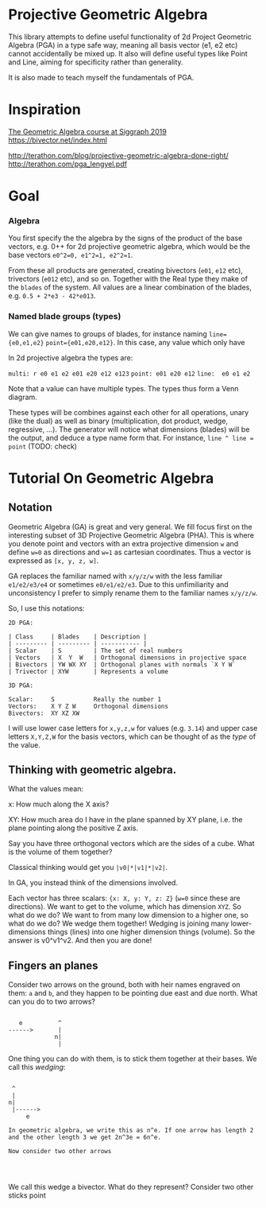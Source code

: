 # Projective Geometric Algebra

This library attempts to define useful functionality of 2d Project Geometric Algebra (PGA) in a type safe way, meaning all basis vector (e1, e2 etc) cannot accidentally be mixed up. It also will define useful types like Point and Line, aiming for specificity rather than generality.

It is also made to teach myself the fundamentals of PGA.

# Inspiration
[The Geometric Algebra course at Siggraph 2019](https://www.youtube.com/watch?v=tX4H_ctggYo)
https://bivector.net/index.html

http://terathon.com/blog/projective-geometric-algebra-done-right/
http://terathon.com/pga_lengyel.pdf

# Goal

### Algebra
You first specify the the algebra by the signs of the product of the base vectors, e.g. 0++ for 2d projective geometric algebra, which would be the base vectors `e0^2=0, e1^2=1, e2^2=1`.

From these all products are generated, creating bivectors (`e01`, `e12` etc), trivectors (`e012` etc), and so on. Together with the Real type they make of the `blades` of the system. All values are a linear combination of the blades, e.g. `0.5 + 2*e3 - 42*e013`.

### Named blade groups (types)
We can give names to groups of blades, for instance naming `line={e0,e1,e2}`  `point={e01,e20,e12}`. In this case, any value which only have

In 2d projective algebra the types are:

`multi: r e0 e1 e2 e01 e20 e12 e123`
`point: e01 e20 e12`
`line:  e0 e1 e2`

Note that a value can have multiple types. The types thus form a Venn diagram.

These types will be combines against each other for all operations, unary (like the dual) as well as binary (multiplication, dot product, wedge, regressive, ...). The generator will notice what dimensions (blades) will be the output, and deduce a type name form that. For instance, `line ^ line = point` (TODO: check)



# Tutorial On Geometric Algebra
## Notation

Geometric Algebra (GA) is great and very general. We fill focus first on the interesting subset of 3D Projective Geometric Algebra (PHA). This is where you denote point and vectors with an extra projective dimension `w` and define `w=0` as directions and `w=1` as cartesian coordinates. Thus a vector is expressed as `[x, y, z, w]`.

GA replaces the familiar named with `x/y/z/w` with the less familiar `e1/e2/e3/e4` or sometimes `e0/e1/e2/e3`. Due to this unfimiliarity and unconsistency I prefer to simply rename them to the familiar names `x/y/z/w`.

So, I use this notations:

```
2D PGA:

| Class     | Blades    | Description |
| --------- | --------- | ----------- |
| Scalar    | S         | The set of real numbers
| Vectors   | X  Y  W   | Orthogonal dimensions in projective space
| Bivectors | YW WX XY  | Orthogonal planes with normals `X Y W`
| Trivector | XYW       | Represents a volume

3D PGA:

Scalar:     S           Really the number 1
Vectors:    X Y Z W     Orthogonal dimensions
Bivectors:  XY XZ XW
```

I will use lower case letters for `x,y,z,w` for values (e.g. `3.14`) and upper case letters `X,Y,Z,W` for the basis vectors, which can be thought of as the *type* of the value.

## Thinking with geometric algebra.

What the values mean:

x:  How much along the X axis?

XY: How much area do I have in the plane spanned by XY plane, i.e. the plane pointing along the positive Z axis.


Say you have three orthogonal vectors which are the sides of a cube. What is the volume of them together?

Classical thinking would get you `|v0|*|v1|*|v2|`.

In GA, you instead think of the dimensions involved.

Each vector has three scalars: `{x: X, y: Y, z: Z}` (`w=0` since these are directions).
We want to get to the volume, which has dimension `XYZ`. So what do we do? We want to from many low dimension to a higher one, so what do we do? We wedge them together! Wedging is joining many lower-dimensions things (lines) into one higher dimension things (volume). So the answer is v0^v1^v2. And then you are done!

## Fingers an planes
Consider two arrows on the ground, both with heir names engraved on them: `a` and `b`, and they happen to be pointing due east and due north. What can you do to two arrows?

```

   e          ^
------>       |
             n|
              |
```

One thing you can do with them, is to stick them together at their bases. We call this *wedging*:
```

 ^
 |
n|
 |------>
     e

In geometric algebra, we write this as n^e. If one arrow has length 2 and the other length 3 we get 2n^3e = 6n^e.

Now consider two other arrows




```


We call this wedge a bivector. What do they represent? Consider two other sticks point
